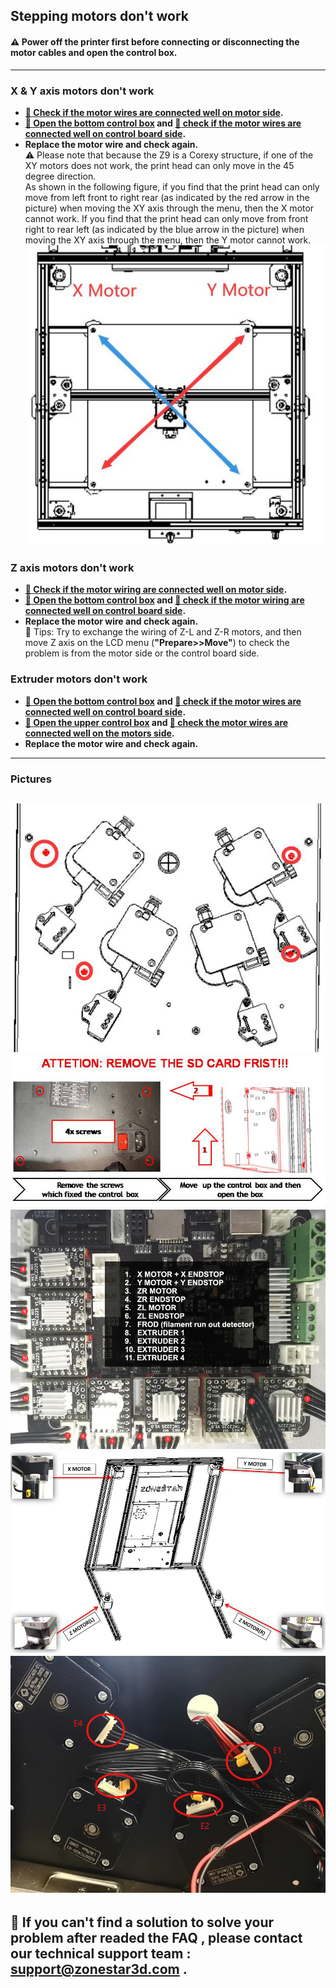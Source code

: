 ## Stepping motors don't work
#### :warning: Power off the printer first before connecting or disconnecting the motor cables and open the control box.

-----
### X & Y axis motors don't work
- **[:art: Check if the motor wires are connected well on motor side](#fig5).**
- **[:art: Open the bottom control box](#fig2) and [:art: check if the motor wires are connected well on control board side](#fig4).**
- **Replace the motor wire and check again.**   
:warning: Please note that because the Z9 is a Corexy structure, if one of the XY motors does not work, the print head can only move in the 45 degree direction.    
As shown in the following figure, if you find that the print head can only move from left front to right rear (as indicated by the red arrow in the picture) when moving the XY axis through the menu, then the X motor cannot work. If you find that the print head can only move from front right to rear left (as indicated by the blue arrow in the picture) when moving the XY axis through the menu, then the Y motor cannot work.   
![](./XYMotor_Issue.jpg)
 
### Z axis motors don't work
- **[:art: Check if the motor wiring are connected well on motor side](#fig5).**
- **[:art: Open the bottom control box](#fig2) and [:art: check if the motor wiring are connected well on control board side](#fig2).**
- **Replace the motor wire and check again.**   
:star2: Tips: Try to exchange the wiring of Z-L and Z-R motors, and then move Z axis on the LCD menu (**"Prepare>>Move"**) to check the problem is from the motor side or the control board side.

### Extruder motors don't work
- **[:art: Open the bottom control box](#fig2) and [:art: check if the motor wires are connected well on control board side](#fig4).**
- **[:art: Open the upper control box](#fig1) and [:art: check the motor wires are connected well on the motors side](#fig6).**
- **Replace the motor wire and check again.**   

-----
### Pictures
<a id="fig1"> ![](../Upper_box_mounted_screws.jpg)</a>
<a id="fig2"> ![](../How_to_open_the_control_box.jpg)</a>
<a id="fig3"> ![](./MotorENDSTOP_wiring.jpg)</a>
<a id="fig4"> ![](./XYZMotors_wiring.jpg)</a>
<a id="fig5"> ![](./ExtruderMotors_wiring.jpg)</a>
-----
## :email: If you can't find a solution to solve your problem after readed the FAQ , please contact our technical support team : support@zonestar3d.com .